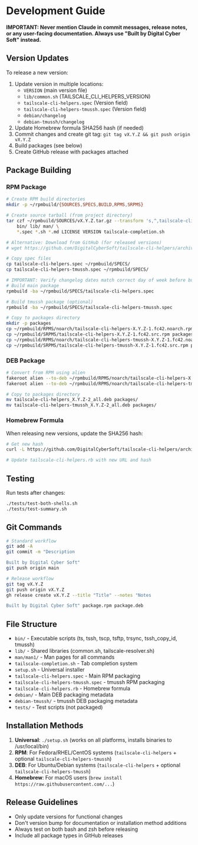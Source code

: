 # Development Guide

**IMPORTANT: Never mention Claude in commit messages, release notes, or any user-facing documentation. Always use "Built by Digital Cyber Soft" instead.**

## Version Updates

To release a new version:

1. Update version in multiple locations:
   - `VERSION` (main version file)
   - `lib/common.sh` (TAILSCALE_CLI_HELPERS_VERSION)
   - `tailscale-cli-helpers.spec` (Version field)
   - `tailscale-cli-helpers-tmussh.spec` (Version field)
   - `debian/changelog` 
   - `debian-tmussh/changelog`
2. Update Homebrew formula SHA256 hash (if needed)
3. Commit changes and create git tag: `git tag vX.Y.Z && git push origin vX.Y.Z`
4. Build packages (see below)
5. Create GitHub release with packages attached

## Package Building

### RPM Package
```bash
# Create RPM build directories
mkdir -p ~/rpmbuild/{SOURCES,SPECS,BUILD,RPMS,SRPMS}

# Create source tarball (from project directory)
tar czf ~/rpmbuild/SOURCES/vX.Y.Z.tar.gz --transform 's,^,tailscale-cli-helpers-X.Y.Z/,' \
    bin/ lib/ man/ \
    *.spec *.sh *.md LICENSE VERSION tailscale-completion.sh

# Alternative: Download from GitHub (for released versions)
# wget https://github.com/DigitalCyberSoft/tailscale-cli-helpers/archive/refs/tags/vX.Y.Z.tar.gz -O ~/rpmbuild/SOURCES/vX.Y.Z.tar.gz

# Copy spec files
cp tailscale-cli-helpers.spec ~/rpmbuild/SPECS/
cp tailscale-cli-helpers-tmussh.spec ~/rpmbuild/SPECS/

# IMPORTANT: Verify changelog dates match correct day of week before building
# Build main package
rpmbuild -ba ~/rpmbuild/SPECS/tailscale-cli-helpers.spec

# Build tmussh package (optional)
rpmbuild -ba ~/rpmbuild/SPECS/tailscale-cli-helpers-tmussh.spec

# Copy to packages directory
mkdir -p packages
cp ~/rpmbuild/RPMS/noarch/tailscale-cli-helpers-X.Y.Z-1.fc42.noarch.rpm packages/
cp ~/rpmbuild/SRPMS/tailscale-cli-helpers-X.Y.Z-1.fc42.src.rpm packages/
cp ~/rpmbuild/RPMS/noarch/tailscale-cli-helpers-tmussh-X.Y.Z-1.fc42.noarch.rpm packages/
cp ~/rpmbuild/SRPMS/tailscale-cli-helpers-tmussh-X.Y.Z-1.fc42.src.rpm packages/
```

### DEB Package
```bash
# Convert from RPM using alien
fakeroot alien --to-deb ~/rpmbuild/RPMS/noarch/tailscale-cli-helpers-X.Y.Z-1.fc42.noarch.rpm
fakeroot alien --to-deb ~/rpmbuild/RPMS/noarch/tailscale-cli-helpers-tmussh-X.Y.Z-1.fc42.noarch.rpm

# Copy to packages directory
mv tailscale-cli-helpers_X.Y.Z-2_all.deb packages/
mv tailscale-cli-helpers-tmussh_X.Y.Z-2_all.deb packages/
```

### Homebrew Formula
When releasing new versions, update the SHA256 hash:
```bash
# Get new hash
curl -L https://github.com/DigitalCyberSoft/tailscale-cli-helpers/archive/refs/tags/vX.Y.Z.tar.gz | sha256sum

# Update tailscale-cli-helpers.rb with new URL and hash
```

## Testing

Run tests after changes:
```bash
./tests/test-both-shells.sh
./tests/test-summary.sh
```

## Git Commands

```bash
# Standard workflow
git add -A
git commit -m "Description

Built by Digital Cyber Soft"
git push origin main

# Release workflow  
git tag vX.Y.Z
git push origin vX.Y.Z
gh release create vX.Y.Z --title "Title" --notes "Notes

Built by Digital Cyber Soft" package.rpm package.deb
```

## File Structure

- `bin/` - Executable scripts (ts, tssh, tscp, tsftp, trsync, tssh_copy_id, tmussh)
- `lib/` - Shared libraries (common.sh, tailscale-resolver.sh)
- `man/man1/` - Man pages for all commands
- `tailscale-completion.sh` - Tab completion system
- `setup.sh` - Universal installer
- `tailscale-cli-helpers.spec` - Main RPM packaging
- `tailscale-cli-helpers-tmussh.spec` - tmussh RPM packaging
- `tailscale-cli-helpers.rb` - Homebrew formula
- `debian/` - Main DEB packaging metadata
- `debian-tmussh/` - tmussh DEB packaging metadata
- `tests/` - Test scripts (not packaged)

## Installation Methods

1. **Universal**: `./setup.sh` (works on all platforms, installs binaries to /usr/local/bin)
2. **RPM**: For Fedora/RHEL/CentOS systems (`tailscale-cli-helpers` + optional `tailscale-cli-helpers-tmussh`)
3. **DEB**: For Ubuntu/Debian systems (`tailscale-cli-helpers` + optional `tailscale-cli-helpers-tmussh`)
4. **Homebrew**: For macOS users (`brew install https://raw.githubusercontent.com/...`)

## Release Guidelines

- Only update versions for functional changes
- Don't version bump for documentation or installation method additions
- Always test on both bash and zsh before releasing
- Include all package types in GitHub releases
